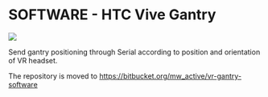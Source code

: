 # SOFTWARE - HTC Vive Gantry #

![](https://cdn-images-1.medium.com/max/800/1*L0-0M3ktUiBQcZHqOwzkyA.gif)

Send gantry positioning through Serial according to position and orientation of VR headset.

The repository is moved to https://bitbucket.org/mw_active/vr-gantry-software
